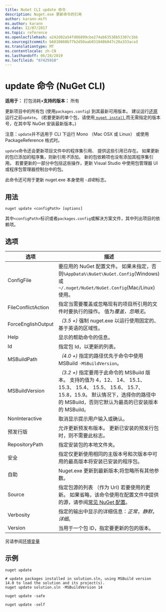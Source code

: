 ```yaml
---
title: NuGet CLI update 命令
description: Nuget.exe 更新命令的引用
author: karann-msft
ms.author: karann
ms.date: 12/07/2017
ms.topic: reference
ms.openlocfilehash: a242d02a54fd86899cbe274ab63538b53307c1bb
ms.sourcegitcommit: b6810860b77b2d50aab031040b047c20a333aca3
ms.translationtype: MT
ms.contentlocale: zh-CN
ms.lasthandoff: 06/28/2019
ms.locfileid: "67425918"
---
```

# <a name="update-command-nuget-cli"></a>update 命令 (NuGet CLI)

**适用于：** 打包消耗&bullet;**支持的版本：** 所有

更新项目中的所有包 (使用`packages.config`) 到其最新可用版本。 建议运行[还原](cli-ref-restore.md)运行之前`update`。 (若要更新的单个包，请使用[ `nuget install` ](cli-ref-install.md)而无需指定的版本号，在其中写 NuGet 安装最新版本。)

注意：`update`并不适用于 CLI 下运行 Mono （Mac OSX 或 Linux） 或使用 PackageReference 格式时。

`update`命令还会更新项目文件中的程序集引用、 提供这些引用已存在。 如果更新的包已添加的程序集，则新引用*不*添加。 新的包依赖项也没有添加其程序集引用。 若要更新的一部分中包括这些操作，更新 Visual Studio 中使用包管理器 UI 或程序包管理器控制台中的包。

此命令还可用于更新 nuget.exe 本身使用 *-自助*标志。

## <a name="usage"></a>用法

```cli
nuget update <configPath> [options]
```

其中`<configPath>`标识或者`packages.config`或解决方案文件，其中列出项目的依赖项。

## <a name="options"></a>选项

| 选项 | 描述 |
| --- | --- |
| ConfigFile | 要应用的 NuGet 配置文件。 如果未指定，否则`%AppData%\NuGet\NuGet.Config`(Windows) 或`~/.nuget/NuGet/NuGet.Config`(Mac/Linux) 使用。|
| FileConflictAction | 指定当需要覆盖或忽略现有的项目所引用的文件时要执行的操作。 值为*覆盖，忽略无*。 |
| ForceEnglishOutput | *（3.5 +)* 强制 nuget.exe 以运行使用固定的、 基于英语的区域性。 |
| Help | 显示的帮助命令的信息。 |
| Id | 指定包 Id，以更新的列表。 |
| MSBuildPath | *（4.0 +)* 指定的路径优先于命令中使用 MSBuild `-MSBuildVersion`。 |
| MSBuildVersion | *（3.2 +)* 指定要用于此命令的 MSBuild 版本。 支持的值为 4，12、 14、 15.1、 15.3、 15.4、 15.5、 15.6、 15.7、 15.8，15.9。 默认情况下，选择你的路径中的 MSBuild，否则它默认为最高的已安装版本的 MSBuild。 |
| NonInteractive | 取消显示提示用户输入或确认。 |
| 预发行版 | 允许更新预发布版本。 更新已安装的预发行包时，则不需要此标志。 |
| RepositoryPath | 指定安装包的本地文件夹。 |
| 安全 | 指定仅更新使用相同的主版本号和次版本中可用的最高版本将安装已安装的程序包。 |
| 自助 | Nuget.exe 更新到最新版本;将忽略所有其他参数。 |
| Source | 指定包源的列表 （作为 Url) 若要使用的更新。 如果省略，该命令使用在配置文件中提供的源，请参阅[常见 NuGet 配置](../consume-packages/configuring-nuget-behavior.md)。 |
| Verbosity | 指定的输出中显示的详细信息：*正常*，*静默*，*详细*。 |
| Version | 当用于一个包 ID，指定要更新的包的版本。 |

另请参阅[环境变量](cli-ref-environment-variables.md)

## <a name="examples"></a>示例

```cli
nuget update

# update packages installed in solution.sln, using MSBuild version 14.0 to load the solution and its project(s).
nuget update solution.sln -MSBuildVersion 14

nuget update -safe

nuget update -self
```
